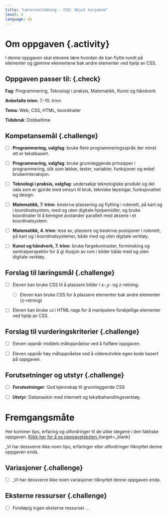 ```yaml
---
title: "Lærerveiledning - CSS: Skjul ninjaene"
level: 3
language: nb
---
```


# Om oppgaven {.activity}
I denne oppgaven skal elevene lære hvordan de kan flytte rundt på elementer og gjemme elementene bak andre elementer ved hjelp av CSS.

## Oppgaven passer til: {.check}
 __Fag__: Programmering, Teknologi i praksis, Matematikk, Kunst og håndverk

__Anbefalte trinn__: 7.-10. trinn

__Tema__: Web, CSS, HTML, koordinater

__Tidsbruk__: Dobbeltime


## Kompetansemål {.challenge}

- [ ]  __Programmering, valgfag__: bruke flere programmeringsspråk der minst ett er tekstbasert.

- [ ] __Programmering, valgfag__: bruke grunnleggende prinsipper i programmering, slik som løkker, tester, variabler, funksjoner og enkel brukerinteraksjon.

- [ ] __Teknologi i praksis, valgfag__: undersøkje teknologiske produkt og dei vala som er gjorde med omsyn til bruk, tekniske løysingar, funksjonalitet og design.

- [ ] __Matematikk, 7. trinn__: beskrive plassering og flytting i rutenett, på kart og i koordinatsystem, med og uten digitale hjelpemidler, og bruke koordinater til å beregne avstander parallelt med aksene i et koordinatsystem.

- [ ] __Matematikk, 4. trinn__: lese av, plassere og beskrive posisjoner i rutenett, på kart og i koordinatsystemer, både med og uten digitale verktøy.

- [ ] __Kunst og håndverk, 7. trinn__: bruke fargekontraster, forminsking og sentralperspektiv for å gi illusjon av rom i bilder både med og uten digitale verktøy.


## Forslag til læringsmål {.challenge}

- [ ] Eleven kan bruke CSS til å plassere bilder i x-,y- og z-retning. 
    - [ ] Eleven kan bruke CSS for å plassere elementer bak andre elementer (z-retning)
- [ ] Eleven kan bruke `id` i HTML-tags for å manipulere forskjellige elementer ved hjelp av CSS. 


## Forslag til vurderingskriterier {.challenge}

- [ ] Eleven oppnår middels måloppnåelse ved å fullføre oppgaven.
- [ ] Eleven oppnår høy måloppnåelse ved å videreutvikle egen kode basert på oppgaven. 


## Forutsetninger og utstyr {.challenge}
- [ ]  __Forutsetninger__: God kjennskap til grunnleggende CSS

- [ ]  __Utstyr__: Datamaskin med internett og tekstbehandlingsverktøy.


# Fremgangsmåte
Her kommer tips, erfaring og utfordringer til de ulike stegene i den faktiske oppgaven. [Klikk her for å se oppgaveteksten.](../skjul_ninjaene/skjul_ninjaene.html){target=_blank}

_Vi har dessverre ikke noen tips, erfaringer eller utfordringer tilknyttet denne oppgaven enda.

## Variasjoner {.challenge}
- [ ]  _Vi har dessverre ikke noen variasjoner tilknyttet denne oppgaven enda.

## Eksterne ressurser {.challenge}
- [ ] Foreløpig ingen eksterne ressurser ...